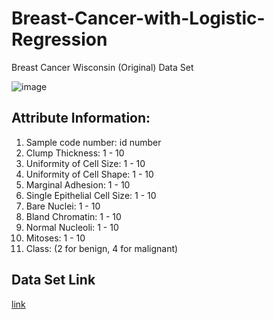# Breast-Cancer-with-Logistic-Regression


Breast Cancer Wisconsin (Original) Data Set


![image](https://user-images.githubusercontent.com/72288293/146741154-f44690a3-0819-4131-a2b5-922331abd538.png)


## Attribute Information:

1. Sample code number: id number
2. Clump Thickness: 1 - 10
3. Uniformity of Cell Size: 1 - 10
4. Uniformity of Cell Shape: 1 - 10
5. Marginal Adhesion: 1 - 10
6. Single Epithelial Cell Size: 1 - 10
7. Bare Nuclei: 1 - 10
8. Bland Chromatin: 1 - 10
9. Normal Nucleoli: 1 - 10
10. Mitoses: 1 - 10
11. Class: (2 for benign, 4 for malignant)

## Data Set Link

[link](https://archive.ics.uci.edu/ml/datasets/breast+cancer+wisconsin+%28original%29)
